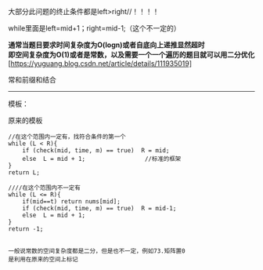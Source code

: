 大部分此问题的终止条件都是left>right//！！！！  
 
while里面是left=mid+1；right=mid-1;（这个不一定的）  
  
**通常当题目要求时间复杂度为O(logn)或者自底向上递推显然超时**  
**即空间复杂度为O(1)或者是常数，以及需要一个一个遍历的题目就可以用二分优化**  
[https://yuguang.blog.csdn.net/article/details/111935019]  
  
常和前缀和结合  

---

模板：  
  
原来的模板  
```
//在这个范围内一定有，找符合条件的第一个
while (L < R){ 
    if (check(mid, time, m) == true)  R = mid;
    else  L = mid + 1;                 //标准的框架
}
return L;

////在这个范围内不一定有
while (L <= R){   
    if(mid==t) return nums[mid];
    if (check(mid, time, m) == true)  R = mid-1;
    else  L = mid + 1;                 
}
return -1;
```

```

一般说常数的空间复杂度都是二分，但是也不一定，例如73.矩阵置0
是利用在原来的空间上标记
